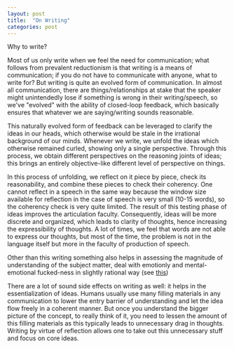 ```yaml
---
layout: post
title:  "On Writing"
categories: post
---
```

Why to write?
<!--more-->


Most of us only write when we feel the need for communication; what follows from prevalent reductionism is that writing is a means of communication; if you do not have to communicate with anyone, what to write for? 
But writing is quite an evolved form of communication. In almost all communication, there are things/relationships at stake that the speaker might unintendedly lose if something is wrong in their writing/speech, so we've "evolved" with the ability of closed-loop feedback, which basically ensures that whatever we are saying/writing sounds reasonable. 

This naturally evolved form of feedback can be leveraged to clarify the ideas in our heads, which otherwise would be stale in the irrational background of our minds. Whenever we write, we unfold the ideas which otherwise remained curled, showing only a single perspective. Through this process, we obtain different perspectives on the reasoning joints of ideas; this brings an entirely objective-like different level of perspective on things. 

In this process of unfolding, we reflect on it piece by piece, check its reasonability, and combine these pieces to check their coherency. One cannot reflect in a speech in the same way because the window size available for reflection in the case of speech is very small (10-15 words), so the coherency check is very quite limited. The result of this testing phase of ideas improves the articulation faculty. Consequently, ideas will be more discrete and organized, which leads to clarity of thoughts, hence increasing the expressibility of thoughts. A lot of times, we feel that words are not able to express our thoughts, but most of the time, the problem is not in the language itself but more in the faculty of production of speech.

Other than this writing something also helps in assessing the magnitude of understanding of the subject matter, deal with emotionly and mental-emotional fucked-ness in slightly rational way (see [this](https://www.urmc.rochester.edu/encyclopedia/content.aspx?ContentID=4552&ContentTypeID=1))

There are a lot of sound side effects on writing as well: it helps in the essentialization of ideas. Humans usually use many filling materials in any communication to lower the entry barrier of understanding and let the idea flow freely in a coherent manner. But once you understand the bigger picture of the concept, to really think of it, you need to lessen the amount of this filling materials as this typically leads to unnecessary drag in thoughts. Writing by virtue of reflection allows one to take out this unnecessary stuff and focus on core ideas.